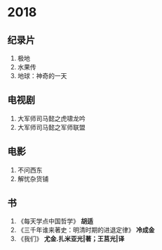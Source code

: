 # 2018 #
## 纪录片 ##
1. 极地
2. 水果传
3. 地球：神奇的一天

## 电视剧 ##
1. 大军师司马懿之虎啸龙吟
2. 大军师司马懿之军师联盟

## 电影 ##
1. 不问西东
2. 解忧杂货铺

## 书 ##
1. 《每天学点中国哲学》  **胡适**
2. 《三千年谁来著史：明清时期的进退定律》  **冷成金**
3. 《我们》 **尤金.扎米亚光|著；王莒光|译**